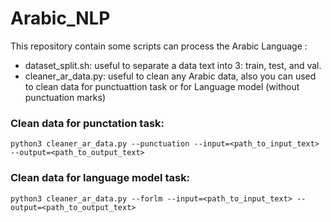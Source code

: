 # Arabic_NLP
This repository contain some scripts can process  the Arabic Language :

 - dataset_split.sh: useful to separate a data text into 3: train, test, and val.
 - cleaner_ar_data.py: useful to clean any Arabic data, also you can used to clean data for punctuattion task or for Language model (without punctuation marks)
### Clean data for punctation task:
  ```python3 cleaner_ar_data.py --punctuation --input=<path_to_input_text> --output=<path_to_output_text>```
### Clean data for language model task:
  ```python3 cleaner_ar_data.py --forlm --input=<path_to_input_text> --output=<path_to_output_text>```

